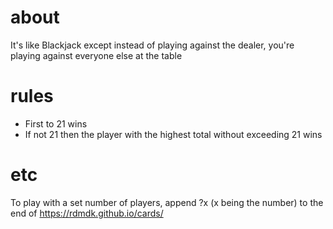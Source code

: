# about
It's like Blackjack except instead of playing against the dealer, you're playing against everyone else at the table

# rules
- First to 21 wins
- If not 21 then the player with the highest total without exceeding 21 wins

# etc
To play with a set number of players, append ?x (x being the number) to the end of https://rdmdk.github.io/cards/
